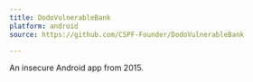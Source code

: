```yaml
---
title: DodoVulnerableBank
platform: android
source: https://github.com/CSPF-Founder/DodoVulnerableBank

---
```


An insecure Android app from 2015.
